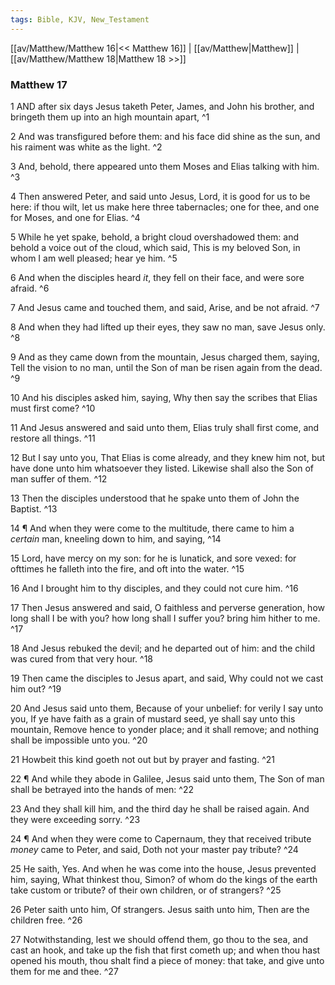 ```yaml
---
tags: Bible, KJV, New_Testament
---
```


[[av/Matthew/Matthew 16|<< Matthew 16]] | [[av/Matthew|Matthew]] | [[av/Matthew/Matthew 18|Matthew 18 >>]]

### Matthew 17

1 AND after six days Jesus taketh Peter, James, and John his brother, and bringeth them up into an high mountain apart, ^1

2 And was transfigured before them: and his face did shine as the sun, and his raiment was white as the light. ^2

3 And, behold, there appeared unto them Moses and Elias talking with him. ^3

4 Then answered Peter, and said unto Jesus, Lord, it is good for us to be here: if thou wilt, let us make here three tabernacles; one for thee, and one for Moses, and one for Elias. ^4

5 While he yet spake, behold, a bright cloud overshadowed them: and behold a voice out of the cloud, which said, This is my beloved Son, in whom I am well pleased; hear ye him. ^5

6 And when the disciples heard _it_, they fell on their face, and were sore afraid. ^6

7 And Jesus came and touched them, and said, Arise, and be not afraid. ^7

8 And when they had lifted up their eyes, they saw no man, save Jesus only. ^8

9 And as they came down from the mountain, Jesus charged them, saying, Tell the vision to no man, until the Son of man be risen again from the dead. ^9

10 And his disciples asked him, saying, Why then say the scribes that Elias must first come? ^10

11 And Jesus answered and said unto them, Elias truly shall first come, and restore all things. ^11

12 But I say unto you, That Elias is come already, and they knew him not, but have done unto him whatsoever they listed. Likewise shall also the Son of man suffer of them. ^12

13 Then the disciples understood that he spake unto them of John the Baptist. ^13

14 ¶ And when they were come to the multitude, there came to him a _certain_ man, kneeling down to him, and saying, ^14

15 Lord, have mercy on my son: for he is lunatick, and sore vexed: for ofttimes he falleth into the fire, and oft into the water. ^15

16 And I brought him to thy disciples, and they could not cure him. ^16

17 Then Jesus answered and said, O faithless and perverse generation, how long shall I be with you? how long shall I suffer you? bring him hither to me. ^17

18 And Jesus rebuked the devil; and he departed out of him: and the child was cured from that very hour. ^18

19 Then came the disciples to Jesus apart, and said, Why could not we cast him out? ^19

20 And Jesus said unto them, Because of your unbelief: for verily I say unto you, If ye have faith as a grain of mustard seed, ye shall say unto this mountain, Remove hence to yonder place; and it shall remove; and nothing shall be impossible unto you. ^20

21 Howbeit this kind goeth not out but by prayer and fasting. ^21

22 ¶ And while they abode in Galilee, Jesus said unto them, The Son of man shall be betrayed into the hands of men: ^22

23 And they shall kill him, and the third day he shall be raised again. And they were exceeding sorry. ^23

24 ¶ And when they were come to Capernaum, they that received tribute _money_ came to Peter, and said, Doth not your master pay tribute? ^24

25 He saith, Yes. And when he was come into the house, Jesus prevented him, saying, What thinkest thou, Simon? of whom do the kings of the earth take custom or tribute? of their own children, or of strangers? ^25

26 Peter saith unto him, Of strangers. Jesus saith unto him, Then are the children free. ^26

27 Notwithstanding, lest we should offend them, go thou to the sea, and cast an hook, and take up the fish that first cometh up; and when thou hast opened his mouth, thou shalt find a piece of money: that take, and give unto them for me and thee. ^27
